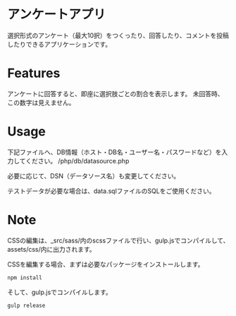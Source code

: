 # アンケートアプリ

選択形式のアンケート（最大10択）をつくったり、回答したり、コメントを投稿したりできるアプリケーションです。

<!-- # DEMO

"hoge"の魅力が直感的に伝えわるデモ動画や図解を載せる -->

# Features

アンケートに回答すると、即座に選択肢ごとの割合を表示します。
未回答時、この数字は見えません。

<!-- # Requirement

* huga 3.5.2
* hogehuga 1.0.2 -->

<!-- # Installation

Requirementで列挙したライブラリなどのインストール方法を説明する

```bash
pip install huga_package
``` -->

# Usage

下記ファイルへ、DB情報（ホスト・DB名・ユーザー名・パスワードなど）を入力してください。
/php/db/datasource.php

必要に応じて、DSN（データソース名）も変更してください。

テストデータが必要な場合は、data.sqlファイルのSQLをご使用ください。

# Note

CSSの編集は、_src/sass/内のscssファイルで行い、gulp.jsでコンパイルして、assets/css/内に出力されます。

CSSを編集する場合、まずは必要なパッケージをインストールします。

```bash
npm install
```

そして、gulp.jsでコンパイルします。

```bash
gulp release
```

<!-- # Author

作成情報を列挙する

* 作成者
* 所属
* E-mail -->

<!-- # License
ライセンスを明示する

"hoge" is under [MIT license](https://en.wikipedia.org/wiki/MIT_License).

社内向けなら社外秘であることを明示してる

"hoge" is Confidential. -->



<!-- # アンケートアプリ

トピックについて複数の選択肢から回答したり、コメントしたりできるアンケートアプリです。


## 技術スタック

HTML5, CSS3, Sass(SCSS), JavaScript, PHP, SQL


## Features

HTML5やSass、JavaScript（ES6）、PHPを使って、MVCモデルで作成しました。
Sass（SCSS）は、タスクランナー（gulp）によりコンパイルしています。 -->
